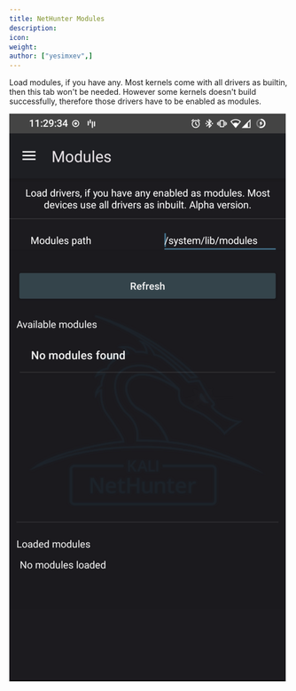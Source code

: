 ```yaml
---
title: NetHunter Modules
description:
icon:
weight:
author: ["yesimxev",]
---
```


Load modules, if you have any. Most kernels come with all drivers as builtin, then this tab won't be needed. However some kernels doesn't build successfully, therefore those drivers have to be enabled as modules.

![](nethunter-modules.png)

